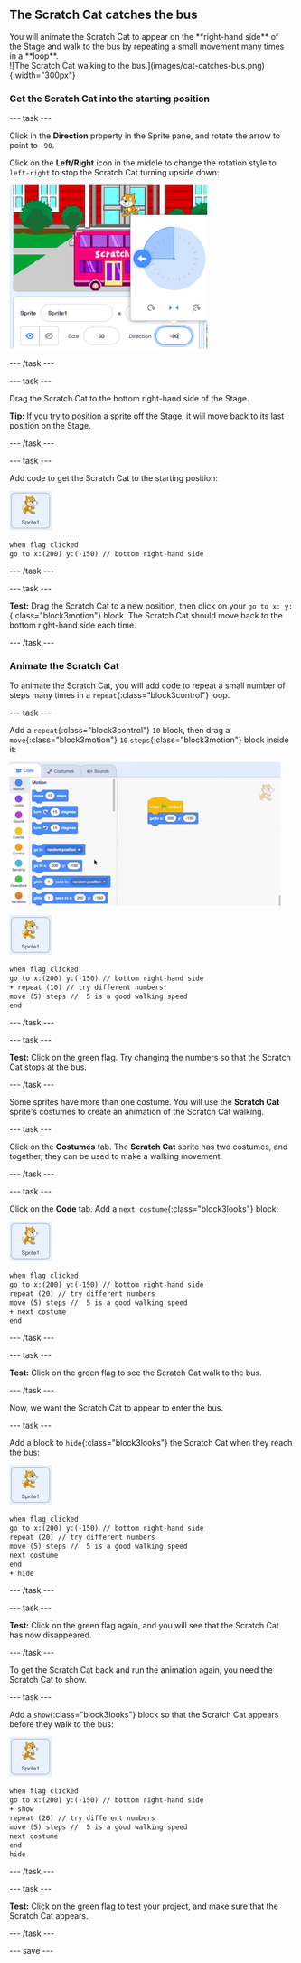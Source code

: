 ## The Scratch Cat catches the bus

<div style="display: flex; flex-wrap: wrap">
<div style="flex-basis: 200px; flex-grow: 1; margin-right: 15px;">
You will animate the Scratch Cat to appear on the **right-hand side** of the Stage and walk to the bus by repeating a small movement many times in a **loop**. 
</div>
<div>
![The Scratch Cat walking to the bus.](images/cat-catches-bus.png){:width="300px"}
</div>
</div>

### Get the Scratch Cat into the starting position

--- task ---

Click in the **Direction** property in the Sprite pane, and rotate the arrow to point to `-90`. 

Click on the **Left/Right** icon in the middle to change the rotation style to `left-right` to stop the Scratch Cat turning upside down:

![](images/sprite-pane-direction.png)

--- /task ---


--- task ---

Drag the Scratch Cat to the bottom right-hand side of the Stage.

**Tip:** If you try to position a sprite off the Stage, it will move back to its last position on the Stage. 

--- /task ---

--- task ---

Add code to get the Scratch Cat to the starting position:

![The Scratch Cat sprite.](images/scratch-cat-sprite.png)

```blocks3
when flag clicked
go to x:(200) y:(-150) // bottom right-hand side
```

--- /task ---

--- task ---

**Test:** Drag the Scratch Cat to a new position, then click on your `go to x: y:`{:class="block3motion"} block. The Scratch Cat should move back to the bottom right-hand side each time.

--- /task ---

### Animate the Scratch Cat

To animate the Scratch Cat, you will add code to repeat a small number of steps many times in a `repeat`{:class="block3control"} loop. 

--- task ---

Add a `repeat`{:class="block3control"} `10` block, then drag a `move`{:class="block3motion"} `10` `steps`{:class="block3motion"} block inside it: 

![Changing the number of steps in the 'move' block from 10 to 5, then inserting the block into the loop.](images/block-into-loop.gif)

![The Scratch Cat sprite.](images/scratch-cat-sprite.png)

```blocks3
when flag clicked
go to x:(200) y:(-150) // bottom right-hand side
+ repeat (10) // try different numbers
move (5) steps //  5 is a good walking speed
end
```

--- /task ---

--- task ---

**Test:** Click on the green flag. Try changing the numbers so that the Scratch Cat stops at the bus.

--- /task ---

Some sprites have more than one costume. You will use the **Scratch Cat** sprite's costumes to create an animation of the Scratch Cat walking.   

--- task ---

Click on the **Costumes** tab. The **Scratch Cat** sprite has two costumes, and together, they can be used to make a walking movement. 

--- /task ---

--- task ---

Click on the **Code** tab. Add a `next costume`{:class="block3looks"} block:

![The Scratch Cat sprite.](images/scratch-cat-sprite.png)

```blocks3
when flag clicked
go to x:(200) y:(-150) // bottom right-hand side
repeat (20) // try different numbers
move (5) steps //  5 is a good walking speed
+ next costume 
end
```
--- /task ---

--- task ---

**Test:** Click on the green flag to see the Scratch Cat walk to the bus. 

--- /task ---

Now, we want the Scratch Cat to appear to enter the bus. 

--- task ---

Add a block to `hide`{:class="block3looks"} the Scratch Cat when they reach the bus:

![The Scratch Cat sprite.](images/scratch-cat-sprite.png)

```blocks3
when flag clicked
go to x:(200) y:(-150) // bottom right-hand side
repeat (20) // try different numbers
move (5) steps //  5 is a good walking speed
next costume 
end
+ hide
```

--- /task ---

--- task ---

**Test:** Click on the green flag again, and you will see that the Scratch Cat has now disappeared.

--- /task ---

To get the Scratch Cat back and run the animation again, you need the Scratch Cat to show.

--- task ---

Add a `show`{:class="block3looks"} block so that the Scratch Cat appears before they walk to the bus:

![The Scratch Cat sprite.](images/scratch-cat-sprite.png)

```blocks3
when flag clicked
go to x:(200) y:(-150) // bottom right-hand side
+ show
repeat (20) // try different numbers
move (5) steps //  5 is a good walking speed
next costume 
end
hide
```

--- /task ---

--- task ---

**Test:** Click on the green flag to test your project, and make sure that the Scratch Cat appears. 

--- /task ---

--- save ---
